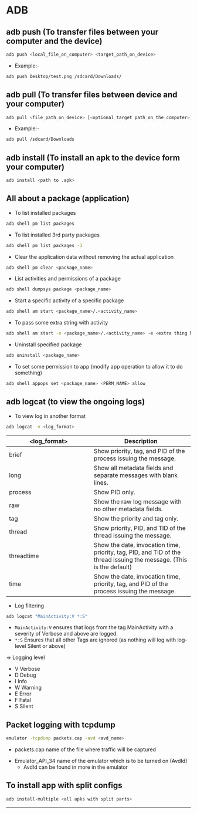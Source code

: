 # ADB

## adb push (To transfer files between your computer and the device)

```sh
adb push <local_file_on_computer> <target_path_on_device>
```

* Example:-

```bash
adb push Desktop/test.png /sdcard/Downloads/
```

## adb pull (To transfer files between device and your computer)

```bash
adb pull <file_path_on_device> [<optional_target path_on_the_computer>]
```

* Example:-

```bash
adb pull /sdcard/Downloads
```

## adb install (To install an apk to the device form your computer)
```bash
adb install <path to .apk>
```

## All about a package (application)

* To list installed packages

```bash
adb shell pm list packages
```

* To list installed 3rd party packages

```bash
adb shell pm list packages -3
```

* Clear the application data without removing the actual application

```bash
adb shell pm clear <package_name>
```

* List activities and permissions of a package

```bash
adb shell dumpsys package <package_name>
```

* Start a specific activity of a specific package

```bash
adb shell am start <package_name>/.<activity_name>
```

* To pass some extra string with activity

```bash
adb shell am start -n <package_name>/.<activity_name> -e <extra thing here>
```

* Uninstall specified package

```bash
adb uninstall <package_name>
```

* To set some permission to app (modify app operation to allow it to do something)

```bash
adb shell appops set <package_name> <PERM_NAME> allow
```

## adb logcat (to view the ongoing logs)

* To view log in another format

```bash
adb logcat -v <log_format>
```

<table><thead><tr><th width="215.3333740234375">&#x3C;log_format></th><th>Description</th></tr></thead><tbody><tr><td>brief</td><td>Show priority, tag, and PID of the process issuing the message.</td></tr><tr><td>long</td><td>Show all metadata fields and separate messages with blank lines.</td></tr><tr><td>process</td><td>Show PID only.</td></tr><tr><td>raw</td><td>Show the raw log message with no other metadata fields.</td></tr><tr><td>tag</td><td>Show the priority and tag only.</td></tr><tr><td>thread</td><td>Show priority, PID, and TID of the thread issuing the message.</td></tr><tr><td>threadtime</td><td>Show the date, invocation time, priority, tag, PID, and TID of the thread issuing the message. (This is the default)</td></tr><tr><td>time</td><td>Show the date, invocation time, priority, tag, and PID of the process issuing the message.</td></tr></tbody></table>

* Log filtering

```bash
adb logcat "MainActivity:V *:S"
```

* `MainActivity:V` ensures that logs from the tag MainActivity with a severity of Verbose and above are logged.
* `*:S` Ensures that all other Tags are ignored (as nothing will log with log-level Silent or above)

⇒ Logging level

- V Verbose
- D Debug
- I Info
- W Warning
- E Error
- F Fatal
- S Silent

## Packet logging with tcpdump

```bash
emulator -tcpdump packets.cap -avd <avd_name>
```

* packets.cap name of the file where traffic will be captured

- Emulator\_API\_34 name of the emulator which is to be turned on (AvdId)
  * AvdId can be found in more in the emulator


## To install app with split configs

```bash
adb install-multiple <all apks with split parts>
```

***
